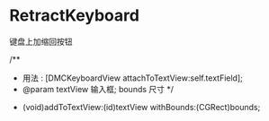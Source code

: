 RetractKeyboard
===============

键盘上加缩回按钮

/**
 *  用法 : [DMCKeyboardView attachToTextView:self.textField];
 *  @param textView 输入框; bounds 尺寸
 */
+ (void)addToTextView:(id<UITextInput>)textView withBounds:(CGRect)bounds;
